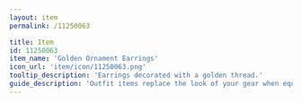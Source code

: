 ```yaml
---
layout: item
permalink: /11250063

title: Item
id: 11250063
item_name: 'Golden Ornament Earrings'
icon_url: 'item/icon/11250063.png'
tooltip_description: 'Earrings decorated with a golden thread.'
guide_description: 'Outfit items replace the look of your gear when equipped.'
---
```

